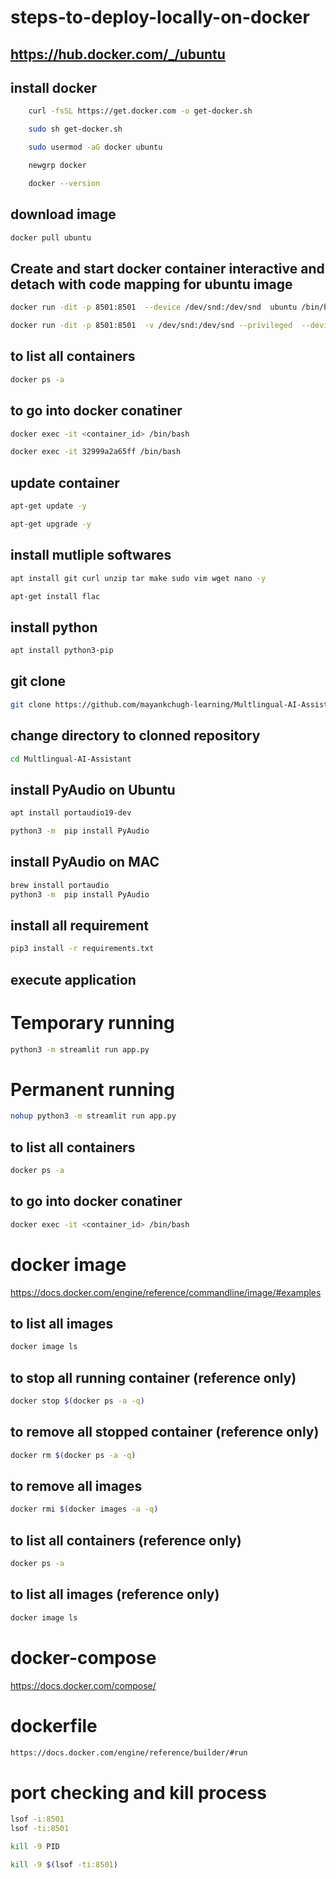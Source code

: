 # steps-to-deploy-locally-on-docker

## https://hub.docker.com/_/ubuntu


## install docker

```bash
	curl -fsSL https://get.docker.com -o get-docker.sh

	sudo sh get-docker.sh

	sudo usermod -aG docker ubuntu

	newgrp docker

    docker --version
```

## download image

```bash
docker pull ubuntu
```

## Create and start docker container interactive and detach with code mapping for ubuntu image
```bash
docker run -dit -p 8501:8501  --device /dev/snd:/dev/snd  ubuntu /bin/bash 

docker run -dit -p 8501:8501  -v /dev/snd:/dev/snd --privileged  --device /dev/snd:/dev/snd  ubuntu /bin/bash 

```

## to list all containers 
```bash
docker ps -a
```

## to go into docker conatiner 
```bash
docker exec -it <container_id> /bin/bash

docker exec -it 32999a2a65ff /bin/bash
```

## update container
```bash
apt-get update -y
```
```bash
apt-get upgrade -y
```
## install mutliple softwares
```bash
apt install git curl unzip tar make sudo vim wget nano -y
```
```bash
apt-get install flac
```

## install python      
```bash
apt install python3-pip
```

## git clone
```bash
git clone https://github.com/mayankchugh-learning/Multlingual-AI-Assistant.git
```

## change directory to clonned repository
```bash
cd Multlingual-AI-Assistant
```


## install PyAudio on Ubuntu
```bash
apt install portaudio19-dev
```

```bash
python3 -m  pip install PyAudio
```

## install PyAudio on MAC
```bash
brew install portaudio
python3 -m  pip install PyAudio
```

## install all requirement
```bash
pip3 install -r requirements.txt
```

## execute application

# Temporary running
```bash
python3 -m streamlit run app.py
```

# Permanent running
```bash
nohup python3 -m streamlit run app.py
```

## to list all containers 
```bash
docker ps -a
```

## to go into docker conatiner 
```bash
docker exec -it <container_id> /bin/bash
```

# docker image

https://docs.docker.com/engine/reference/commandline/image/#examples

## to list all images
```bash
docker image ls
```

## to stop all running container (reference only)
```bash
docker stop $(docker ps -a -q)
```

## to remove all stopped container (reference only)
```bash
docker rm $(docker ps -a -q)
```

## to remove all images
```bash
docker rmi $(docker images -a -q)
```

## to list all containers (reference only)
```bash
docker ps -a
```

## to list all images (reference only)
```bash
docker image ls
```

# docker-compose

https://docs.docker.com/compose/


# dockerfile

```bash
https://docs.docker.com/engine/reference/builder/#run
```

# port checking and kill process
```bash
lsof -i:8501 
lsof -ti:8501

kill -9 PID

kill -9 $(lsof -ti:8501) 
```

